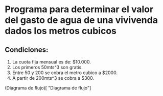 # Programa para determinar el valor del gasto de agua de una vivivenda dados los metros cubicos

## Condiciones:
1. La cuota fija mensual es de: $10.000.
2. Los primeros 50mts^3 son gratis.
3. Entre 50 y 200 se cobra el metro cubico a $2000.
4. A partir de 200mts^3 se cobra a $300.

(Diagrama de flujo)[ "Diagrama de flujo"]